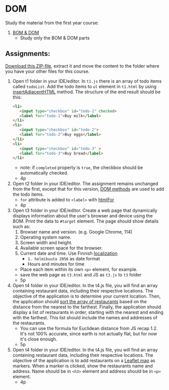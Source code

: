 # DOM

Study the material from the first year course:

1. [BOM & DOM](https://github.com/ilkkamtk/JavaScript-english/blob/main/BOM-DOM-event.md)
   - Study only the BOM & DOM parts

## Assignments:
[Download this ZIP-file](zip/dom-assignments.zip), extract it and move the content to the folder where you have your other files for this course.
1. Open t1 folder in your IDE/editor. In `t1.js` there is an array of todo items called `todoList`. Add the todo items to `ul` element in `t1.html` by using [insertAdjacentHTML](https://developer.mozilla.org/en-US/docs/Web/API/Element/insertAdjacentHTML) method. The structure of the end result should be this: 
   ```html
   <li>
      <input type="checkbox" id="todo-1" checked>
      <label for="todo-1">Buy milk</label>
   </li>
   <li>
      <input type="checkbox" id="todo-2">
      <label for="todo-2">Buy eggs</label>
   </li>
   <li>
      <input type="checkbox" id="todo-3" >
      <label for="todo-3">Buy bread</label>
   </li>
   ```
   - note: if `completed` property is `true`, the checkbox should be automatically checked.
   - 4p
2. Open t2 folder in your IDE/editor. The assignment remains unchanged from the first, except that for this version, [DOM methods](https://developer.mozilla.org/en-US/docs/Web/API/Document/createElement) are used to add the todo items.
   - `for` attribute is added to `<label>` with [htmlFor](https://developer.mozilla.org/en-US/docs/Web/API/HTMLLabelElement/htmlFor)
   - 4p
3. Open t3 folder in your IDE/editor. Create a web page that dynamically displays information about the user's browser and device using the BOM. Print the data to `#target` element. The page should show details such as:
   1. Browser name and version. (e.g. Google Chrome, 114)
   2. Operating system name. 
   3. Screen width and height. 
   4. Available screen space for the browser. 
   5. Current date and time. Use Finnish [localization](https://developer.mozilla.org/en-US/docs/Web/JavaScript/Reference/Global_Objects/Date/toLocaleDateString) 
      - `1. helmikuuta 2056` as date format
      - Hours and minutes for time
   - Place each item within its own `<p>` element, for example.
   - save the web page as `t3.html` and JS as `t3.js` to `t3` folder
   - 5p
4. Open t4 folder in your IDE/editor. In the t4.js file, you will find an array containing restaurant data, including their respective locations. The objective of the application is to determine your current location. Then, the application should [sort the array of restaurants](https://developer.mozilla.org/en-US/docs/Web/JavaScript/Reference/Global_Objects/Array/sort#sorting_array_of_objects) based on the distance from the nearest to the farthest. Finally, the application should display a list of restaurants in order, starting with the nearest and ending with the farthest. This list should include the names and addresses of the restaurants.
   - You can use the formula for Euclidean distance from JS recap 1.2. It's not 100% accurate, since earth is not actually flat, but for now it's close enough.
   - 5p
5. Open t4 folder in your IDE/editor. In the t4.js file, you will find an array containing restaurant data, including their respective locations. The objective of the application is to add restaurants on a [Leaflet map](https://leafletjs.com/examples/quick-start/) as markers. When a marker is clicked, show the restaurants name and address. Name should be in `<h3>` element and address should be in `<p>` element.
   - 4p
